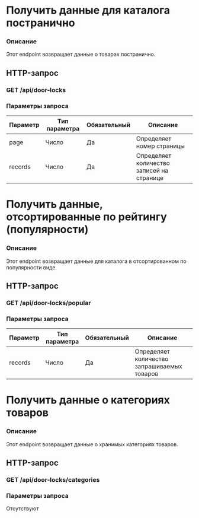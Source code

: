 <h1>Получить данные для каталога постранично</h1>
<h3>Описание</h3>
Этот endpoint возвращает данные о товарах постранично.
<h2>HTTP-запрос</h2>
<h3>GET /api/door-locks</h3>
<h3>Параметры запроса</h3>

| Параметр | Тип параметра | Обязательный | Описание                                  |
|----------|---------------|--------------|-------------------------------------------|
| page     | Число         | Да           | Определяет номер страницы                 |
| records  | Число         | Да           | Определяет количество записей на странице |


<h1>Получить данные, отсортированные по рейтингу (популярности)</h1>
<h3>Описание</h3>
Этот endpoint возвращает данные для каталога в отсортированном по популярности виде.
<h2>HTTP-запрос</h2>
<h3>GET /api/door-locks/popular</h3>
<h3>Параметры запроса</h3>

| Параметр | Тип параметра | Обязательный | Описание                                    |
|----------|---------------|--------------|---------------------------------------------|
| records  | Число         | Да           | Определяет количество запрашиваемых товаров |


<h1>Получить данные о категориях товаров</h1>
<h3>Описание</h3>
Этот endpoint возвращает данные о хранимых категориях товаров.
<h2>HTTP-запрос</h2>
<h3>GET /api/door-locks/categories</h3>
<h3>Параметры запроса</h3>
Отсутствуют
